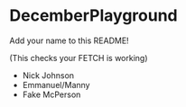# DecemberPlayground

Add your name to this README!

(This checks your FETCH is working)

- Nick Johnson
- Emmanuel/Manny
- Fake McPerson

